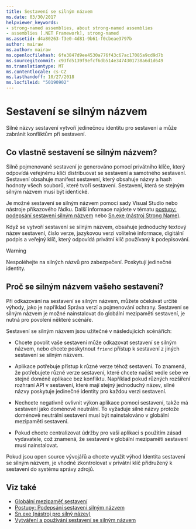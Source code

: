 ```yaml
---
title: Sestavení se silným názvem
ms.date: 03/30/2017
helpviewer_keywords:
- strong-named assemblies, about strong-named assemblies
- assemblies [.NET Framework], strong-named
ms.assetid: d4a80263-f3e0-4d81-9b61-f0cbeae3797b
author: mairaw
ms.author: mairaw
ms.openlocfilehash: 6fe3847d9ee4530a776f43c67ac17085a9cd9d7b
ms.sourcegitcommit: c93fd5139f9efcf6db514e3474301738a6d1d649
ms.translationtype: MT
ms.contentlocale: cs-CZ
ms.lasthandoff: 10/27/2018
ms.locfileid: "50190902"
---
```

# <a name="strong-named-assemblies"></a>Sestavení se silným názvem
Silné názvy sestavení vytvoří jedinečnou identitu pro sestavení a může zabránit konfliktům při sestavení.  
  
## <a name="what-makes-a-strong-named-assembly"></a>Co vlastně sestavení se silným názvem?  
 Silně pojmenované sestavení je generováno pomocí privátního klíče, který odpovídá veřejnému klíči distribuovat se sestavení a samotného sestavení. Sestavení obsahuje manifest sestavení, který obsahuje názvy a hash hodnoty všech souborů, které tvoří sestavení. Sestavení, která se stejným silným názvem musí být identické.  
  
 Je možné sestavení se silným názvem pomocí sady Visual Studio nebo nástroje příkazového řádku. Další informace najdete v tématu [postupy: podepsání sestavení silným názvem](../../../docs/framework/app-domains/how-to-sign-an-assembly-with-a-strong-name.md) nebo [Sn.exe (nástroj Strong Name)](../../../docs/framework/tools/sn-exe-strong-name-tool.md).  
  
 Když se vytvoří sestavení se silným názvem, obsahuje jednoduchý textový název sestavení, číslo verze, jazykovou verzi volitelné informace, digitální podpis a veřejný klíč, který odpovídá privátní klíč používaný k podepisování.  
  
> [!WARNING]
>  Nespoléhejte na silných názvů pro zabezpečení. Poskytují jedinečné identity.  
  
## <a name="why-strong-name-your-assemblies"></a>Proč se silným názvem vašeho sestavení?  
 Při odkazování na sestavení se silným názvem, můžete očekávat určité výhody, jako je například Správa verzí a pojmenování ochrany. Sestavení se silným názvem je možné nainstalovat do globální mezipaměti sestavení, je nutná pro povolení některé scénáře.  
  
 Sestavení se silným názvem jsou užitečné v následujících scénářích:  
  
-   Chcete povolit vaše sestavení může odkazovat sestavení se silným názvem, nebo chcete poskytnout `friend` přístup k sestavení z jiných sestavení se silným názvem.  
  
-   Aplikace potřebuje přístup k různé verze téhož sestavení. To znamená, že potřebujete různé verze sestavení, které chcete načíst vedle sebe ve stejné doméně aplikace bez konfliktu. Například pokud různých rozšíření rozhraní API v sestavení, které mají stejný jednoduchý název, silné názvy poskytuje jedinečné identity pro každou verzi sestavení.  
  
-   Nechcete negativně ovlivnit výkon aplikace pomocí sestavení, takže má sestavení jako doménově neutrální. To vyžaduje silné názvy protože doménově neutrální sestavení musí být nainstalováno v globální mezipaměti sestavení.  
  
-   Pokud chcete centralizovat údržby pro vaši aplikaci s použitím zásad vydavatele, což znamená, že sestavení v globální mezipaměti sestavení musí nainstalovat.  
  
 Pokud jsou open source vývojářů a chcete využít výhod Identita sestavení se silným názvem, je vhodné zkontrolovat v privátní klíč přidružený k sestavení do systému správy zdrojů.  
  
## <a name="see-also"></a>Viz také  
- [Globální mezipaměť sestavení](../../../docs/framework/app-domains/gac.md)  
- [Postupy: Podepsání sestavení silným názvem](../../../docs/framework/app-domains/how-to-sign-an-assembly-with-a-strong-name.md)  
- [Sn.exe (nástroj pro silný název)](../../../docs/framework/tools/sn-exe-strong-name-tool.md)  
- [Vytváření a používání sestavení se silným názvem](../../../docs/framework/app-domains/create-and-use-strong-named-assemblies.md)
